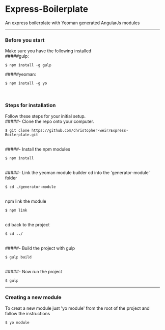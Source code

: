 # Express-Boilerplate
An express boilerplate with Yeoman generated AngularJs modules

---
### Before you start
Make sure you have the following installed
<br />
#####gulp:

    $ npm install -g gulp

#####yeoman:

    $ npm install -g yo
<br />

### Steps for installation
Follow these steps for your initial setup.
<br />
#####- Clone the repo onto your computer.

    $ git clone https://github.com/christopher-weir/Express-Boilerplate.git
<br />
#####- Install the npm modules

    $ npm install
<br />
#####- Link the yeoman module builder
cd into the 'generator-module' folder

    $ cd ./generator-module
<br/>
npm link the module

    $ npm link
<br/>
cd back to the project

    $ cd ../
<br/>
#####- Build the project with gulp

    $ gulp build
<br/>
#####- Now run the project

    $ gulp

___
### Creating a new module
To creat a new module just 'yo module' from the root of the project and follow the instructions

    $ yo module

